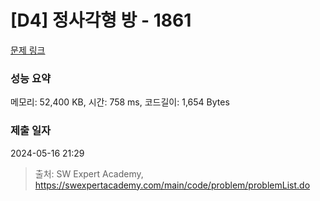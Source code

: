 # [D4] 정사각형 방 - 1861 

[문제 링크](https://swexpertacademy.com/main/code/problem/problemDetail.do?contestProbId=AV5LtJYKDzsDFAXc) 

### 성능 요약

메모리: 52,400 KB, 시간: 758 ms, 코드길이: 1,654 Bytes

### 제출 일자

2024-05-16 21:29



> 출처: SW Expert Academy, https://swexpertacademy.com/main/code/problem/problemList.do